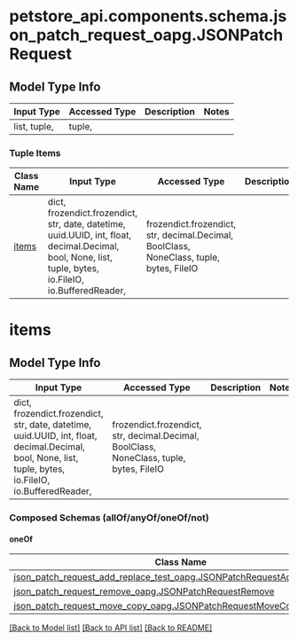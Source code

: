 # petstore_api.components.schema.json_patch_request_oapg.JSONPatchRequest

## Model Type Info
Input Type | Accessed Type | Description | Notes
------------ | ------------- | ------------- | -------------
list, tuple,  | tuple,  |  | 

### Tuple Items
Class Name | Input Type | Accessed Type | Description | Notes
------------- | ------------- | ------------- | ------------- | -------------
[items](#items) | dict, frozendict.frozendict, str, date, datetime, uuid.UUID, int, float, decimal.Decimal, bool, None, list, tuple, bytes, io.FileIO, io.BufferedReader,  | frozendict.frozendict, str, decimal.Decimal, BoolClass, NoneClass, tuple, bytes, FileIO |  | 

# items

## Model Type Info
Input Type | Accessed Type | Description | Notes
------------ | ------------- | ------------- | -------------
dict, frozendict.frozendict, str, date, datetime, uuid.UUID, int, float, decimal.Decimal, bool, None, list, tuple, bytes, io.FileIO, io.BufferedReader,  | frozendict.frozendict, str, decimal.Decimal, BoolClass, NoneClass, tuple, bytes, FileIO |  | 

### Composed Schemas (allOf/anyOf/oneOf/not)
#### oneOf
Class Name | Input Type | Accessed Type | Description | Notes
------------- | ------------- | ------------- | ------------- | -------------
[json_patch_request_add_replace_test_oapg.JSONPatchRequestAddReplaceTest](json_patch_request_add_replace_test_oapg.JSONPatchRequestAddReplaceTest.md) | [**json_patch_request_add_replace_test_oapg.JSONPatchRequestAddReplaceTest**](json_patch_request_add_replace_test_oapg.JSONPatchRequestAddReplaceTest.md) | [**json_patch_request_add_replace_test_oapg.JSONPatchRequestAddReplaceTest**](json_patch_request_add_replace_test_oapg.JSONPatchRequestAddReplaceTest.md) |  | 
[json_patch_request_remove_oapg.JSONPatchRequestRemove](json_patch_request_remove_oapg.JSONPatchRequestRemove.md) | [**json_patch_request_remove_oapg.JSONPatchRequestRemove**](json_patch_request_remove_oapg.JSONPatchRequestRemove.md) | [**json_patch_request_remove_oapg.JSONPatchRequestRemove**](json_patch_request_remove_oapg.JSONPatchRequestRemove.md) |  | 
[json_patch_request_move_copy_oapg.JSONPatchRequestMoveCopy](json_patch_request_move_copy_oapg.JSONPatchRequestMoveCopy.md) | [**json_patch_request_move_copy_oapg.JSONPatchRequestMoveCopy**](json_patch_request_move_copy_oapg.JSONPatchRequestMoveCopy.md) | [**json_patch_request_move_copy_oapg.JSONPatchRequestMoveCopy**](json_patch_request_move_copy_oapg.JSONPatchRequestMoveCopy.md) |  | 

[[Back to Model list]](../../../README.md#documentation-for-models) [[Back to API list]](../../../README.md#documentation-for-api-endpoints) [[Back to README]](../../../README.md)

